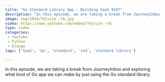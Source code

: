 ```yaml
---
title: "Go Standard Library App - Building SaaS #197"
description: "In this episode, we are taking a break from JourneyInbox and exploring what kind of Go app we can make by just using the Go standard library."
image: img/2024/Tdjszje_-tA.jpg
video: https://www.youtube.com/embed/Tdjszje_-tA
type: video
categories:
 - YouTube
 - Python
 - Django
tags: ['SaaS', 'Go', 'standard', 'std', 'standard library']

---
```


In this episode, we are taking a break from JourneyInbox and exploring what kind of Go app we can make by just using the Go standard library.
